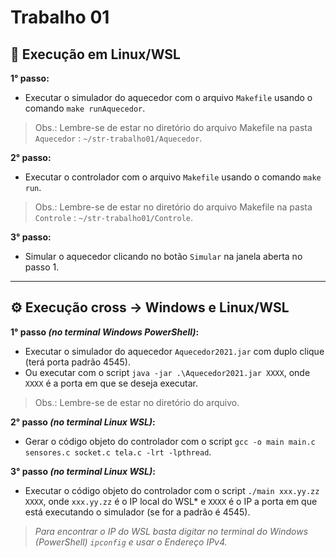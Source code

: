 # Trabalho 01 

## 🐧 Execução em Linux/WSL 
**1° passo:**
- Executar o simulador do aquecedor com o arquivo `Makefile` usando o comando `make runAquecedor`.
> Obs.: Lembre-se de estar no diretório do arquivo Makefile na pasta `Aquecedor` : `~/str-trabalho01/Aquecedor`.

**2° passo:**
- Executar o controlador com o arquivo `Makefile` usando o comando `make run`.
> Obs.: Lembre-se de estar no diretório do arquivo Makefile na pasta `Controle` : `~/str-trabalho01/Controle`.

**3° passo:**
- Simular o aquecedor clicando no botão `Simular` na janela aberta no passo 1.

----

## ⚙️ Execução cross -> Windows e Linux/WSL
**1° passo *(no terminal Windows PowerShell)*:**
- Executar o simulador do aquecedor `Aquecedor2021.jar` com duplo clique (terá porta padrão 4545).
- Ou executar com o script `java -jar .\Aquecedor2021.jar XXXX`, onde `XXXX` é a porta em que se deseja executar.
> Obs.: Lembre-se de estar no diretório do arquivo.

**2° passo *(no terminal Linux WSL)*:**
- Gerar o código objeto do controlador com o script `gcc -o main main.c sensores.c socket.c tela.c -lrt -lpthread`.

**3° passo *(no terminal Linux WSL)*:**
- Executar o código objeto do controlador com o script `./main xxx.yy.zz XXXX`, onde `xxx.yy.zz` é o IP local do WSL* e `XXXX` é o IP a porta em que está executando o simulador (se for a padrão é 4545).

> *Para encontrar o IP do WSL basta digitar no terminal do Windows (PowerShell) `ipconfig` e usar o Endereço IPv4.*
